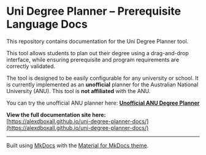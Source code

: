 # Uni Degree Planner – Prerequisite Language Docs

This repository contains documentation for the Uni Degree Planner tool.

This tool allows students to plan out their degree using a drag-and-drop interface, while ensuring prerequisite and program requirements are correctly validated.

The tool is designed to be easily configurable for any university or school. It is currently implemented as an **unofficial** planner for the Australian National University (ANU). This tool is **not affiliated** with the ANU.

You can try the unofficial ANU planner here: **[Unofficial ANU Degree Planner](https://www.unidegreeplanner.com)**

**View the full documentation site here:**  
[https://alexdboxall.github.io/uni-degree-planner-docs/](https://alexdboxall.github.io/uni-degree-planner-docs/)

---

Built using [MkDocs](https://www.mkdocs.org/) with the [Material for MkDocs theme](https://squidfunk.github.io/mkdocs-material/).